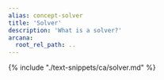 ```yaml
---
alias: concept-solver
title: 'Solver'
description: 'What is a solver?'
arcana:
  root_rel_path: ..
---
```


{% include "./text-snippets/ca/solver.md" %}